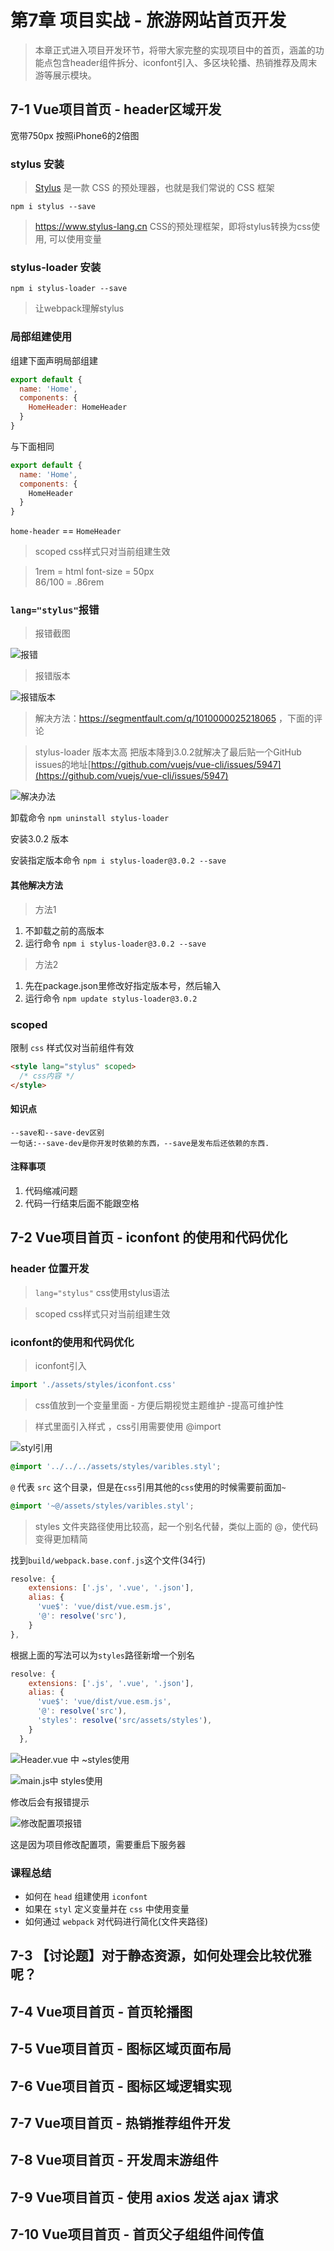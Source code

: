 # 第7章 项目实战 - 旅游网站首页开发
    
> 本章正式进入项目开发环节，将带大家完整的实现项目中的首页，涵盖的功能点包含header组件拆分、iconfont引入、多区块轮播、热销推荐及周末游等展示模块。
    
## 7-1 Vue项目首页 - header区域开发

宽带750px
按照iPhone6的2倍图

### stylus 安装

> [Stylus](https://www.stylus-lang.cn/) 是一款 CSS 的预处理器，也就是我们常说的 CSS 框架

```base
npm i stylus --save
```

> https://www.stylus-lang.cn
> CSS的预处理框架，即将stylus转换为css使用, 可以使用变量

### stylus-loader 安装

```
npm i stylus-loader --save
```

> 让webpack理解stylus


### 局部组建使用

组建下面声明局部组建

```js
export default {
  name: 'Home',
  components: {
    HomeHeader: HomeHeader
  }
}
```

与下面相同

```js
export default {
  name: 'Home',
  components: {
    HomeHeader
  }
}
```

`home-header` == `HomeHeader`

> scoped css样式只对当前组建生效

> 1rem = html font-size = 50px  
> 86/100 = .86rem

### `lang="stylus"`报错

> 报错截图

![报错](https://gitcdn.xiaodongxier.com/image/20230106110729.jpg)

> 报错版本

![报错版本](https://gitcdn.xiaodongxier.com/image/20230106110741.jpg)

> 解决方法：https://segmentfault.com/q/1010000025218065 ，下面的评论

> stylus-loader 版本太高 把版本降到3.0.2就解决了最后贴一个GitHub issues的地址[https://github.com/vuejs/vue-cli/issues/5947](https://github.com/vuejs/vue-cli/issues/5947)

![解决办法](https://gitcdn.xiaodongxier.com/image/20230106110753.jpg)

卸载命令 `npm uninstall stylus-loader`

安装3.0.2 版本

安装指定版本命令 `npm i stylus-loader@3.0.2 --save`


#### 其他解决方法

> 方法1

1. 不卸载之前的高版本
2. 运行命令 `npm i stylus-loader@3.0.2 --save`

> 方法2

1. 先在package.json里修改好指定版本号，然后输入
2. 运行命令 `npm update stylus-loader@3.0.2`



### scoped

限制 `css` 样式仅对当前组件有效

```html
<style lang="stylus" scoped>
  /* css内容 */
</style>
```



#### 知识点

```
--save和--save-dev区别
一句话:--save-dev是你开发时依赖的东西，--save是发布后还依赖的东西.
```

#### 注释事项
1. 代码缩减问题
2. 代码一行结束后面不能跟空格
































## 7-2 Vue项目首页 - iconfont 的使用和代码优化


### header 位置开发

> `lang="stylus"` css使用stylus语法

> scoped css样式只对当前组建生效



### iconfont的使用和代码优化

> iconfont引入

```js
import './assets/styles/iconfont.css'
```


> css值放到一个变量里面 - 方便后期视觉主题维护 -提高可维护性


> 样式里面引入样式 ，css引用需要使用 @import


![styl引用](https://upfile.wangyongjie.cn/preview/20220413170924TTM1E2Z1O.png)



```css
@import '../../../assets/styles/varibles.styl';
```

`@` 代表 `src` 这个目录，但是在`css`引用其他的`css`使用的时候需要前面加`~`


```css
@import '~@/assets/styles/varibles.styl';
```



> styles 文件夹路径使用比较高，起一个别名代替，类似上面的 @，使代码变得更加精简


找到`build/webpack.base.conf.js`这个文件(34行)


```js
resolve: {
    extensions: ['.js', '.vue', '.json'],
    alias: {
      'vue$': 'vue/dist/vue.esm.js',
      '@': resolve('src'),
    }
},
```

根据上面的写法可以为`styles`路径新增一个别名


```js
resolve: {
    extensions: ['.js', '.vue', '.json'],
    alias: {
      'vue$': 'vue/dist/vue.esm.js',
      '@': resolve('src'),
      'styles': resolve('src/assets/styles'),
    }
  },
```


![Header.vue 中 ~styles使用](https://upfile.wangyongjie.cn/preview/20220413173351T6zYm8aGd.png)


![main.js中 styles使用](https://upfile.wangyongjie.cn/preview/20220413173627TsPLS18W5.png)


修改后会有报错提示


![修改配置项报错](https://upfile.wangyongjie.cn/preview/20220413173730TFsA95QZm.png)

这是因为项目修改配置项，需要重启下服务器


### 课程总结

* 如何在 `head` 组建使用 `iconfont`
* 如果在 `styl` 定义变量并在 `css` 中使用变量
* 如何通过 `webpack` 对代码进行简化(文件夹路径)


















## 7-3 【讨论题】对于静态资源，如何处理会比较优雅呢？
































## 7-4 Vue项目首页 - 首页轮播图
































## 7-5 Vue项目首页 - 图标区域页面布局
































## 7-6 Vue项目首页 - 图标区域逻辑实现
































## 7-7 Vue项目首页 - 热销推荐组件开发
































## 7-8 Vue项目首页 - 开发周末游组件
































## 7-9 Vue项目首页 - 使用 axios 发送 ajax 请求
































## 7-10 Vue项目首页 - 首页父子组组件间传值
































    
